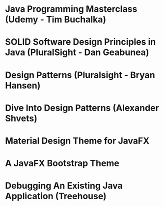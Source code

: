 # Java Programming Masterclass (Udemy - Tim Buchalka)  
# SOLID Software Design Principles in Java (PluralSight - Dan Geabunea)  
# Design Patterns (Pluralsight - Bryan Hansen)
# Dive Into Design Patterns (Alexander Shvets)
# Material Design Theme for JavaFX
# A JavaFX Bootstrap Theme
# Debugging An Existing Java Application (Treehouse)


